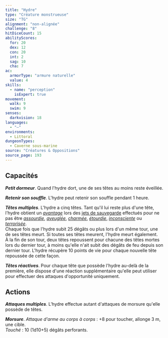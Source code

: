 ```yaml
---
title: "Hydre"
type: "Créature monstrueuse"
size: "TG"
alignment: "non-alignée"
challenge: "8"
hitDiceCount: 15
abilityScores:
  for: 20
  dex: 12
  con: 20
  int: 2
  sag: 10
  cha: 7
ac: 
  armorType: "armure naturelle"
  value: 4
skills: 
  - name: "perception"
    isExpert: true
movement: 
  walk: 9
  swim: 9
senses: 
  darkvision: 18
languages: 
  - "—"
environments:
  - Littoral
dungeonTypes:
  - Caverne sous-marine
source: "Créatures & Oppositions"
source_page: 193
---
```

## Capacités
_**Petit dormeur**_. Quand l'hydre dort, une de ses têtes au moins reste éveillée.

_**Retenir son souffle**_. L'hydre peut retenir son souffle pendant 1 heure.

_**Têtes multiples**_. L'hydre a cinq têtes. Tant qu'il lui reste plus d'une tête, l'hydre obtient un [_avantage_](/utiliser-les-caracteristiques/#avantage-et-desavantage) lors des [jets de sauvegarde](/utiliser-les-caracteristiques/#jets-de-sauvegarde) effectués pour ne pas être [_assourdie_](/gerer-la-sante-du-personnage/#assourdi), [_aveuglée_](/gerer-la-sante-du-personnage/#aveugle), [_charmée_](/gerer-la-sante-du-personnage/#charme), [_étourdie_](/gerer-la-sante-du-personnage/#etourdi), [_inconsciente_](/gerer-la-sante-du-personnage/#inconscient) ou [_terrorisée_](/gerer-la-sante-du-personnage/#terrorise).  
Chaque fois que l'hydre subit 25 dégâts ou plus lors d'un même tour, une de ses têtes meurt. Si toutes ses têtes meurent, l'hydre meurt également.  
À la fin de son tour, deux têtes repoussent pour chacune des têtes mortes lors du dernier tour, à moins qu'elle n'ait subit des dégâts de feu depuis son dernier tour. L'hydre récupère 10 points de vie pour chaque nouvelle tête repoussée de cette façon.

_**Têtes réactives**_. Pour chaque tête que possède l'hydre au-delà de la première, elle dispose d'une réaction supplémentaire qu'elle peut utiliser pour effectuer des attaques d'opportunité uniquement.

## Actions
_**Attaques multiples**_. L'hydre effectue autant d'attaques de morsure qu'elle possède de têtes.

_**Morsure**_. _Attaque d'arme au corps à corps_ : +8 pour toucher, allonge 3 m, une cible.  
_Touché_ : 10 (1d10+5) dégâts perforants.
